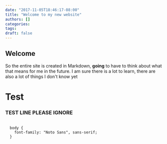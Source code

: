 ```yaml
---
date: "2017-11-05T18:46:17-08:00"
title: "Welcome to my new website"
authors: []
categories:
tags:
draft: false
---
```

## Welcome

So the entire site is created in Markdown, __going__ to have to think about what that means for me in the future. I am sure there is a lot to learn, there are also a lot of things I don't know yet
# Test
### TEST LINE PLEASE IGNORE

<pre>
  <code class="language-css">
  body {
    font-family: "Noto Sans", sans-serif;
  }
  </code>
</pre>
